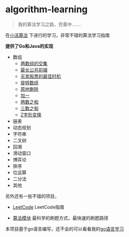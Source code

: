 # algorithm-learning

> 我的算法学习之路，完善中.......

在[小洁算法](https://www.geekxh.com/) 下进行的学习，非常不错的算法学习指南

**提供了Go和Java的实现**

- 数组
  - [两数组的交集](01_数组/array/Demo_1.go)
  - [最长公共前缀](01_数组/array/Demo_2.go)
  - [买卖股票的最佳时机](01_数组/array/Demo_3.go)
  - [旋转数组](01_数组/array/Demo_4.go)
  - [原地删除](01_数组/array/Demo_5.go)
  - [加一](01_数组/array/Demo_6.go)
  - [两数之和](01_数组/array/Demo_7.go)
  - [三数之和](01_数组/array/Demo_8.go)
  - [Z字形变换](01_数组/array/Demo_9.go)
- 链表
- 动态规划
- 字符串
- 二叉树
- 回溯
- 滑动窗口
- 博弈论
- 排序
- 位运算
- 二分法
- 其他

另外还有一些不错的项目，
  - [LeetCode](https://github.com/doocs/leetcode) LeetCode指南
  
  - [算法模块](https://github.com/greyireland/algorithm-pattern) 最科学的刷题方式，最快速的刷题路径


本项目基于go语言编写，还不会的可以看看我的[go语言学习](https://github.com/zhaoweilong007/go-learning)